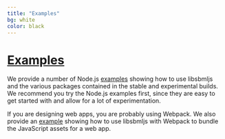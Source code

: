 ```yaml
---
title: "Examples"
bg: white
color: black
---
```


# [Examples](https://github.com/libsbmljs/examples)

We provide a number of Node.js [examples](https://github.com/libsbmljs/examples) showing how to use libsbmljs and the various packages contained in the stable and experimental builds. We recommend you try the Node.js examples first, since they are easy to get started with and allow for a lot of experimentation.

If you are designing web apps, you are probably using Webpack. We also provide an [example](https://github.com/libsbmljs/webpack-example) showing how to use libsbmljs with Webpack to bundle the JavaScript assets for a web app.
